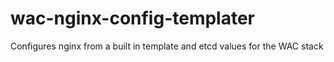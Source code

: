 # wac-nginx-config-templater
Configures nginx from a built in template and etcd values for the WAC stack
